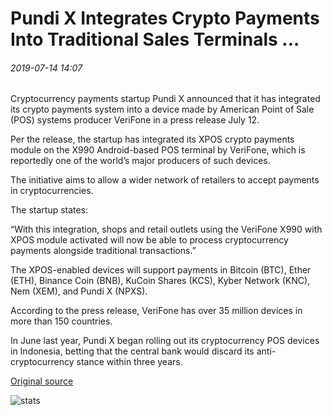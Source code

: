 # Pundi X Integrates Crypto Payments Into Traditional Sales Terminals ...

###### 2019-07-14 14:07

Cryptocurrency payments startup Pundi X announced that it has integrated its crypto payments system into a device made by American Point of Sale (POS) systems producer VeriFone in a press release July 12.

Per the release, the startup has integrated its XPOS crypto payments module on the X990 Android-based POS terminal by VeriFone, which is reportedly one of the world’s major producers of such devices.

The initiative aims to allow a wider network of retailers to accept payments in cryptocurrencies.

The startup states:

“With this integration, shops and retail outlets using the VeriFone X990 with XPOS module activated will now be able to process cryptocurrency payments alongside traditional transactions.”

The XPOS-enabled devices will support payments in Bitcoin (BTC), Ether (ETH), Binance Coin (BNB), KuCoin Shares (KCS), Kyber Network (KNC), Nem (XEM), and Pundi X (NPXS).

According to the press release, VeriFone has over 35 million devices in more than 150 countries.

In June last year, Pundi X began rolling out its cryptocurrency POS devices in Indonesia, betting that the central bank would discard its anti-cryptocurrency stance within three years.

[Original source](https://cointelegraph.com/news/pundi-x-integrates-crypto-payments-into-traditional-sales-terminals)

![stats](https://c.statcounter.com/11760860/0/a89fa40b/1/ "stats")